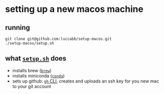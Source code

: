 # setting up a new macos machine

## running
```shell
git clone git@github.com:luccabb/setup-macos.git
./setup-macos/setup.sh
```
## what [`setup.sh`](https://github.com/luccabb/setup-macos/blob/main/setup.sh) does
- installs brew ([`brew`](https://brew.sh/))
- installs miniconda ([`conda`](https://www.anaconda.com/docs/getting-started/miniconda/main))
- sets up github: [`gh` CLI](https://github.com/cli/cli), creates and uploads an ssh key for you new mac to your git account
